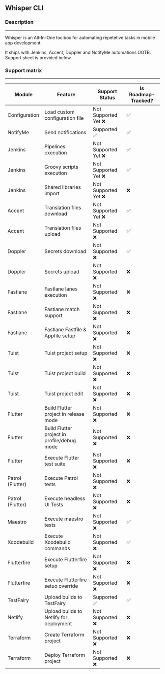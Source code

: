 ## Whisper CLI

### Description
---

Whisper is an All-In-One toolbox for automating repetetive tasks in mobile app development.

It ships with Jenkins, Accent, Doppler and NotifyMe automations OOTB.
Support sheet is provided below

### Support matrix
---

| Module | Feature | Support Status | Is Roadmap-Tracked? |
|---|---|---|---|
| Configuration | Load custom configuration file | Not Supported Yet ❌ | ✅ |
| NotifyMe | Send notifications | Supported ✅ | ✅ |
| Jenkins | Pipelines execution | Not Supported Yet ❌ | ✅ |
| Jenkins | Groovy scripts execution | Not Supported Yet ❌ | ✅ |
| Jenkins  | Shared libraries import | Not Supported Yet ❌ | ❌ |
| Accent | Translation files download | Not Supported Yet ❌ | ✅ |
| Accent | Translation files upload | Not Supported ❌ | ✅ |
| Doppler | Secrets download | Not Supported ❌ | ✅ |
| Doppler | Secrets upload | Not Supported ❌ | ❌ |
| Fastlane | Fastlane lanes execution | Not Supported ❌ | ❌ |
| Fastlane | Fastlane match support | Not Supported ❌ | ❌ |
| Fastlane | Fastlane Fastfile & Appfile setup | Not Supported ❌ | ❌ |
| Tuist | Tuist project setup | Not Supported ❌ | ❌ |
| Tuist | Tuist project build  | Not Supported ❌ | ❌ |
| Tuist | Tuist project edit | Not Supported ❌ | ❌ |
| Flutter | Build Flutter project in release mode | Not Supported ❌ | ❌ |
| Flutter | Build Flutter project in profile/debug mode | Not Supported ❌ | ❌ |
| Flutter | Execute Flutter test suite | Not Supported ❌ | ❌ |
| Patrol (Flutter) | Execute Patrol tests | Not Supported ❌ | ❌ |
| Patrol (Flutter) | Execute headless UI Tests | Not Supported ❌ | ❌ |
| Maestro | Execute maestro tests | Not Supported ❌ | ✅ |
| Xcodebuild | Execute Xcodebuild commands | Not Supported ❌ | ✅ |
| Flutterfire | Execute Flutterfire setup | Not Supported ❌ | ❌ |
| Flutterfire | Execute Flutterfire setuo override | Not Supported ❌ | ❌ |
| TestFairy | Upload builds to TestFairy |  Supported ✅ | ✅ |
| Netlify | Upload builds to Netlify for deployment | Not Supported ❌ | ❌ |
| Terraform | Create Terraform project | Not Supported ❌ | ❌ |
| Terraform | Deploy Terraform project | Not Supported ❌ | ❌ |
